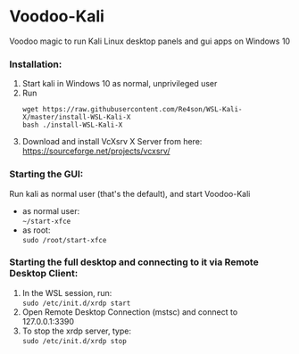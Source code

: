 # Voodoo-Kali  
Voodoo magic to run Kali Linux desktop panels and gui apps on Windows 10  

### Installation:  
1. Start kali in Windows 10 as normal, unprivileged user  
2. Run  
   ```
   wget https://raw.githubusercontent.com/Re4son/WSL-Kali-X/master/install-WSL-Kali-X  
   bash ./install-WSL-Kali-X  
   ```  
3. Download and install VcXsrv X Server from here:  
   https://sourceforge.net/projects/vcxsrv/  

### Starting the GUI:  
Run kali as normal user (that's the default), and start Voodoo-Kali

- as normal user:  
                ```
                ~/start-xfce  
                ```   
- as root:  
                ```
                sudo /root/start-xfce  
                ```   
                
### Starting the full desktop and connecting to it via Remote Desktop Client:  
1. In the WSL session, run:  
                           ```
                           sudo /etc/init.d/xrdp start  
                           ```  
2. Open Remote Desktop Connection (mstsc) and connect to 127.0.0.1:3390  
3. To stop the xrdp server, type:  
                           ```
                           sudo /etc/init.d/xrdp stop  
                           ```  
